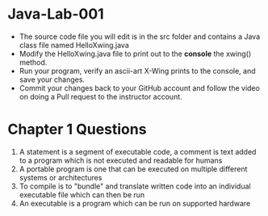 # Java-Lab-001

* The source code file you will edit is in the src folder and contains a Java class file named HelloXwing.java
* Modify the HelloXwing.java file to print out to the **console** the xwing() method.
* Run your program, verify an ascii-art X-Wing prints to the console, and save your changes.
* Commit your changes back to your GitHub account and follow the video on doing a Pull request to the instructor account.

# Chapter 1 Questions
1. A statement is a segment of executable code, a comment is text added to a program which is not executed and readable for humans 
2. A portable program is one that can be executed on multiple different systems or architectures
3. To compile is to "bundle" and translate written code into an individual executable file which can then be run 
4. An executable is a program which can be run on supported hardware

